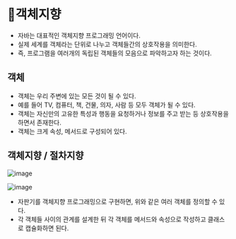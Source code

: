 # 🥕객체지향
- 자바는 대표적인 객체지향 프로그래밍 언어이다.
- 실제 세계를 객체라는 단위로 나누고 객체들간의 상호작용을 의미한다.
- 즉, 프로그램을 여러개의 독립된 객체들의 모음으로 파악하고자 하는 것이다.

## 객체
- 객체는 우리 주변에 있는 모든 것이 될 수 있다.
- 예를 들어 TV, 컴퓨터, 책, 건물, 의자, 사람 등 모두 객체가 될 수 있다.
- 객체는 자신만의 고유한 특성과 행동을 요청하거나 정보를 주고 받는 등 상호작용을 하면서 존재한다.
- 객체는 크게 속성, 메서드로 구성되어 있다.

## 객체지향 / 절차지향
![image](https://github.com/sengmin14/CS-Study/assets/140876841/abb9a441-0d55-4222-9799-f771c8987cfe)
<br>

![image](https://github.com/sengmin14/CS-Study/assets/140876841/2fd91d20-0480-4592-860f-3d843a200eaf)

- 자판기를 객체지향 프로그래밍으로 구현하면, 위와 같은 여러 객체를 정의할 수 있다.
- 각 객체들 사이의 관계를 설계한 뒤 각 객체를 메서드와 속성으로 작성하고 클래스로 캡슐화하면 된다.

